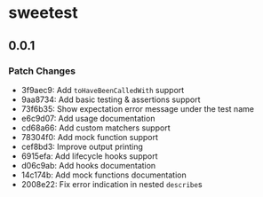 # sweetest

## 0.0.1

### Patch Changes

- 3f9aec9: Add `toHaveBeenCalledWith` support
- 9aa8734: Add basic testing & assertions support
- 73f6b35: Show expectation error message under the test name
- e6c9d07: Add usage documentation
- cd68a66: Add custom matchers support
- 78304f0: Add mock function support
- cef8bd3: Improve output printing
- 6915efa: Add lifecycle hooks support
- d06c9ab: Add hooks documentation
- 14c174b: Add mock functions documentation
- 2008e22: Fix error indication in nested `describe`s
